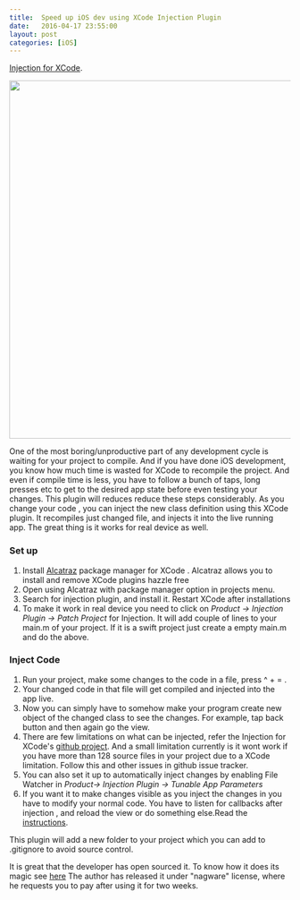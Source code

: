 ```yaml
---
title:  Speed up iOS dev using XCode Injection Plugin
date:   2016-04-17 23:55:00
layout: post
categories: [iOS]
---
```


[Injection for XCode](http://injectionforxcode.com/).

<img src="https://camo.githubusercontent.com/95389a5ccf548360add8cf7270c84030cc874971/687474703a2f2f672e7265636f726469742e636f2f69366b5166544d4570672e676966" width="640">

One of the most boring/unproductive part of any development cycle is waiting for your project to compile. And if you have done iOS development, you know how much time is wasted for XCode to recompile the project. And even if compile time is less, you have to follow a bunch of taps, long presses etc to get to the desired app state before even testing your changes. This plugin will reduces reduce these steps considerably.
As you change your code , you can inject the new class definition using this XCode plugin. It recompiles just changed file, and injects it into the live running app.
The great thing is it works for real device as well.

### Set up

  1. Install [Alcatraz](http://alcatraz.io/) package manager for XCode . Alcatraz allows you to install and remove XCode plugins hazzle free
  2. Open using Alcatraz with  package manager option in projects menu. 
  3. Search for injection plugin, and install it. Restart XCode after installations
  4. To make it work in real device you need to click on *Product -> Injection Plugin -> Patch Project* for Injection. It will add couple of lines to 
     your main.m of your project. If it is a swift project just create a empty main.m and do the above.

### Inject Code


  1. Run your project, make some changes to the code in a file, press ^ + = . 
  2. Your changed code in that file will get compiled and injected into the app live.
  3. Now you can simply have to somehow make your program create new object of the changed class to see the changes. For example, tap back button and then again go the view.
  4. There are few limitations on what can be injected, refer the Injection for XCode's [github project](https://github.com/johnno1962/injectionforxcode). And a small limitation currently is it wont work if you have more than 128 source files in your project due to a XCode limitation. Follow this and other issues in github issue tracker.
  5. You can also set it up to automatically inject changes by enabling File Watcher in *Product-> Injection Plugin -> Tunable App Parameters* 
  6. If you want it to make changes visible as you inject the changes in you have to modify your normal code. You have to  listen for callbacks after injection , and reload the view or do something else.Read the [instructions](https://github.com/johnno1962/injectionforxcode#callbacks-in-your-code).


This plugin will add a new folder to your project which you can add to .gitignore to avoid source control.

It is great that the developer has open sourced it. To know how it does its magic see [here](https://github.com/johnno1962/injectionforxcode#how-it-works)
The author has released it under "nagware" license, where he requests you to pay after using it for two weeks.
